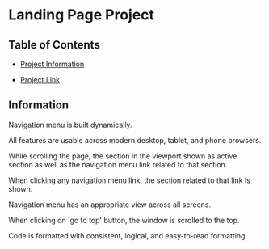 # Landing Page Project

## Table of Contents

* [Project Information](#information)

* [Project Link](https://ahmedamged.github.io/fend-landing-page)

## Information

Navigation menu is built dynamically.

All features are usable across modern desktop, tablet, and phone browsers.

While scrolling the page, the section in the viewport shown as active section as well as the navigation menu link related to that section.

When clicking any navigation menu link, the section related to that link is shown.

Navigation menu has an appropriate view across all screens.

When clicking on 'go to top' button, the window is scrolled to the top.

Code is formatted with consistent, logical, and easy-to-read formatting.
